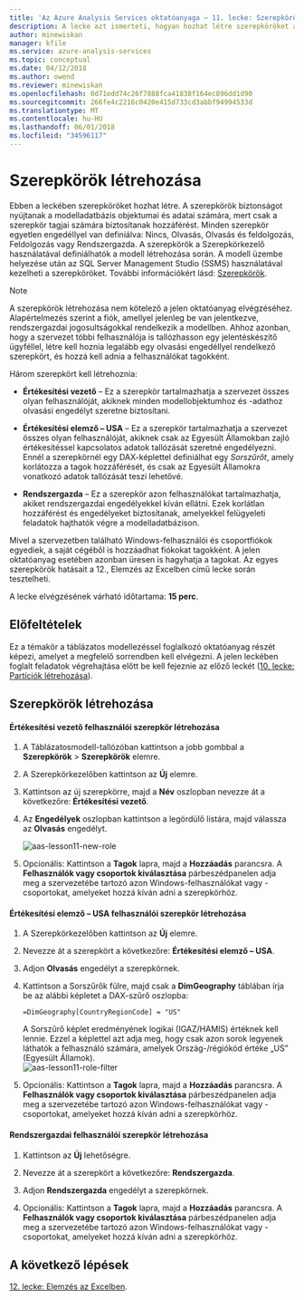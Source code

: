 ```yaml
---
title: 'Az Azure Analysis Services oktatóanyaga – 11. lecke: Szerepkörök létrehozása | Microsoft Docs'
description: A lecke azt ismerteti, hogyan hozhat létre szerepköröket az Azure Analysis Services oktatóprojektjében.
author: minewiskan
manager: kfile
ms.service: azure-analysis-services
ms.topic: conceptual
ms.date: 04/12/2018
ms.author: owend
ms.reviewer: minewiskan
ms.openlocfilehash: 0d71edd74c26f7888fca41838f164ec896dd1d90
ms.sourcegitcommit: 266fe4c2216c0420e415d733cd3abbf94994533d
ms.translationtype: MT
ms.contentlocale: hu-HU
ms.lasthandoff: 06/01/2018
ms.locfileid: "34596117"
---
```

# <a name="create-roles"></a>Szerepkörök létrehozása

Ebben a leckében szerepköröket hozhat létre. A szerepkörök biztonságot nyújtanak a modelladatbázis objektumai és adatai számára, mert csak a szerepkör tagjai számára biztosítanak hozzáférést. Minden szerepkör egyetlen engedéllyel van definiálva: Nincs, Olvasás, Olvasás és feldolgozás, Feldolgozás vagy Rendszergazda. A szerepkörök a Szerepkörkezelő használatával definiálhatók a modell létrehozása során. A modell üzembe helyezése után az SQL Server Management Studio (SSMS) használatával kezelheti a szerepköröket. További információkért lásd: [Szerepkörök](https://docs.microsoft.com/sql/analysis-services/tabular-models/roles-ssas-tabular).
  
> [!NOTE]  
> A szerepkörök létrehozása nem kötelező a jelen oktatóanyag elvégzéséhez. Alapértelmezés szerint a fiók, amellyel jelenleg be van jelentkezve, rendszergazdai jogosultságokkal rendelkezik a modellben. Ahhoz azonban, hogy a szervezet többi felhasználója is tallózhasson egy jelentéskészítő ügyféllel, létre kell hoznia legalább egy olvasási engedéllyel rendelkező szerepkört, és hozzá kell adnia a felhasználókat tagokként.  
  
Három szerepkört kell létrehoznia:  
  
-   **Értékesítési vezető** – Ez a szerepkör tartalmazhatja a szervezet összes olyan felhasználóját, akiknek minden modellobjektumhoz és -adathoz olvasási engedélyt szeretne biztosítani.  
  
-   **Értékesítési elemző – USA** – Ez a szerepkör tartalmazhatja a szervezet összes olyan felhasználóját, akiknek csak az Egyesült Államokban zajló értékesítéssel kapcsolatos adatok tallózását szeretné engedélyezni. Ennél a szerepkörnél egy DAX-képlettel definiálhat egy *Sorszűrőt*, amely korlátozza a tagok hozzáférését, és csak az Egyesült Államokra vonatkozó adatok tallózását teszi lehetővé.  
  
-   **Rendszergazda** – Ez a szerepkör azon felhasználókat tartalmazhatja, akiket rendszergazdai engedélyekkel kíván ellátni. Ezek korlátlan hozzáférést és engedélyeket biztosítanak, amelyekkel felügyeleti feladatok hajthatók végre a modelladatbázison.  
  
Mivel a szervezetben található Windows-felhasználói és csoportfiókok egyediek, a saját cégéből is hozzáadhat fiókokat tagokként. A jelen oktatóanyag esetében azonban üresen is hagyhatja a tagokat. Az egyes szerepkörök hatásait a 12., Elemzés az Excelben című lecke során tesztelheti.  
  
A lecke elvégzésének várható időtartama: **15 perc**.  
  
## <a name="prerequisites"></a>Előfeltételek  
Ez a témakör a táblázatos modellezéssel foglalkozó oktatóanyag részét képezi, amelyet a megfelelő sorrendben kell elvégezni. A jelen leckében foglalt feladatok végrehajtása előtt be kell fejeznie az előző leckét ([10. lecke: Partíciók létrehozása](../tutorials/aas-lesson-10-create-partitions.md)).  
  
## <a name="create-roles"></a>Szerepkörök létrehozása  
  
#### <a name="to-create-a-sales-manager-user-role"></a>Értékesítési vezető felhasználói szerepkör létrehozása  
  
1.  A Táblázatosmodell-tallózóban kattintson a jobb gombbal a **Szerepkörök** > **Szerepkörök** elemre.  
  
2.  A Szerepkörkezelőben kattintson az **Új** elemre.  
  
3.  Kattintson az új szerepkörre, majd a **Név** oszlopban nevezze át a következőre: **Értékesítési vezető**.  
  
4.  Az **Engedélyek** oszlopban kattintson a legördülő listára, majd válassza az **Olvasás** engedélyt. 

    ![aas-lesson11-new-role](../tutorials/media/aas-lesson11-new-role.png) 
  
5.  Opcionális: Kattintson a **Tagok** lapra, majd a **Hozzáadás** parancsra. A **Felhasználók vagy csoportok kiválasztása** párbeszédpanelen adja meg a szervezetébe tartozó azon Windows-felhasználókat vagy -csoportokat, amelyeket hozzá kíván adni a szerepkörhöz.  
  
#### <a name="to-create-a-sales-analyst-us-user-role"></a>Értékesítési elemző – USA felhasználói szerepkör létrehozása  
  
1.  A Szerepkörkezelőben kattintson az **Új** elemre.    
  
2.  Nevezze át a szerepkört a következőre: **Értékesítési elemző – USA**.  
  
3.  Adjon **Olvasás** engedélyt a szerepkörnek.  
  
4.  Kattintson a Sorszűrők fülre, majd csak a **DimGeography** táblában írja be az alábbi képletet a DAX-szűrő oszlopba:  
  
    ```Administrator
    =DimGeography[CountryRegionCode] = "US" 
    ```
    
    A Sorszűrő képlet eredményének logikai (IGAZ/HAMIS) értéknek kell lennie. Ezzel a képlettel azt adja meg, hogy csak azon sorok legyenek láthatók a felhasználó számára, amelyek Ország-/régiókód értéke „US” (Egyesült Államok).  
    ![aas-lesson11-role-filter](../tutorials/media/aas-lesson11-role-filter.png) 
  
6.  Opcionális: Kattintson a **Tagok** lapra, majd a **Hozzáadás** parancsra. A **Felhasználók vagy csoportok kiválasztása** párbeszédpanelen adja meg a szervezetébe tartozó azon Windows-felhasználókat vagy -csoportokat, amelyeket hozzá kíván adni a szerepkörhöz.  
  
#### <a name="to-create-an-administrator-user-role"></a>Rendszergazdai felhasználói szerepkör létrehozása  
  
1.  Kattintson az **Új** lehetőségre.  
  
2.  Nevezze át a szerepkört a következőre: **Rendszergazda**.  
  
3.  Adjon **Rendszergazda** engedélyt a szerepkörnek.  
  
4.  Opcionális: Kattintson a **Tagok** lapra, majd a **Hozzáadás** parancsra. A **Felhasználók vagy csoportok kiválasztása** párbeszédpanelen adja meg a szervezetébe tartozó azon Windows-felhasználókat vagy -csoportokat, amelyeket hozzá kíván adni a szerepkörhöz. 
  
  
## <a name="whats-next"></a>A következő lépések
[12. lecke: Elemzés az Excelben](../tutorials/aas-lesson-12-analyze-in-excel.md).

  
  
